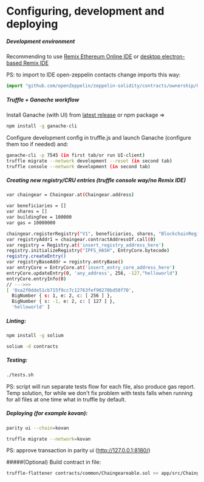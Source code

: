 # Configuring, development and deploying

##### Development environment
Recommending to use [Remix Ethereum Online IDE](remix.ethereum.org)  or [desktop electron-based Remix IDE](https://github.com/horizon-games/remix-app)

PS: to import to IDE open-zeppelin contacts change imports this way:
```js
import "github.com/openZeppelin/zeppelin-solidity/contracts/ownership/Ownable.sol";
```

##### Truffle + Ganache workflow

Install Ganache (with UI) from [latest release](https://github.com/trufflesuite/ganache/releases) or npm package =>

```bash
npm install -g ganache-cli
```

Configure development config in truffle.js and launch Ganache (configure them too if needed) and:
```bash
ganache-cli -p 7545 (in first tab/or run UI-client)
truffle migrate --network development --reset (in second tab)
truffle console --network development (in second tab)
```

##### Creating new registry/CRU entries (truffle console way/no Remix IDE)
```bash
var chaingear = Chaingear.at(Chaingear.address)

var beneficiaries = []
var shares = []
var buildingFee = 100000
var gas = 10000000

chaingear.registerRegistry("V1", beneficiaries, shares, "BlockchainRegistry", "BLR", {value: 100000, gas: 10000000})
var registryAddr1 = chaingear.contractAddressOf.call(0)
var registry = Registry.at('insert_registry_address_here')
registry.initializeRegistry("IPFS_HASH", EntryCore.bytecode)
registry.createEntry()
var registryBaseAddr = registry.entryBase()
var entryCore = EntryCore.at('insert_entry_core_address_here')
entryCore.updateEntry(0, 'any_address', 256, -127,"helloworld")
entryCore.entryInfo(0)
// --->>>
[ '0xa2f0dde51cb715f9cc7c12763fef90270bd50f70',
  BigNumber { s: 1, e: 2, c: [ 256 ] },
  BigNumber { s: -1, e: 2, c: [ 127 ] },
  'helloworld' ]
```

##### Linting:

```bash
npm install -g solium

solium -d contracts
```

##### Testing:

```bash
./tests.sh
```
PS: script will run separate tests flow for each file, also produce gas report. Temp solution, for while we don't fix problem with tests falls when running for all files at one time what in truffle by default.

##### Deploying (for example kovan):

```bash
parity ui --chain=kovan

truffle migrate --network=kovan
```
PS: approve transaction in parity ui (http://127.0.0.1:8180/)

#####(Optional) Build contract in file:

```bash
truffle-flattener contracts/common/Chaingeareable.sol >> app/src/Chaingeareable.sol
```
